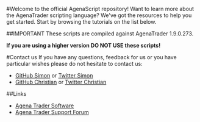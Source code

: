 #Welcome to the official AgenaScript repository!
Want to learn more about the AgenaTrader scripting language? We've got the resources to help you get started. Start by browsing the tutorials on the list below.

##IMPORTANT
These scripts are compiled against AgenaTrader 1.9.0.273.

**If you are using a higher version DO NOT USE these scripts!**


#Contact us
If you have any questions, feedback for us or you have particular wishes please do not hesitate to contact us:
* [GitHub Simon](https://github.com/simonpucher) or [Twitter Simon](https://twitter.com/SimonPucher)
* [GitHub Christian](https://github.com/ckovar82) or [Twitter Christian](https://twitter.com/ckovar82)

##Links
- [Agena Trader Software](http://www.tradeescort.com)
- [Agena Trader Support Forum](http://www.tradeescort.com/phpbb_de/)
